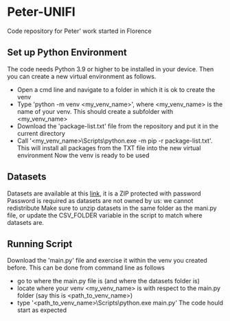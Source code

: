 # Peter-UNIFI
Code repository for Peter' work started in Florence

## Set up Python Environment
The code needs Python 3.9 or higher to be installed in your device.
Then you can create a new virtual environment as follows.
- Open a cmd line and navigate to a folder in which it is ok to create the venv
- Type 'python -m venv <my_venv_name>', where <my_venv_name> is the name of your venv. This should create a subfolder with <my_venv_name>
- Download the 'package-list.txt' file from the repository and put it in the current directory
- Call '<my_venv_name>\Scripts\python.exe -m pip -r package-list.txt'. This will install all packages from the TXT file into the new virtual environment
Now the venv is ready to be used

## Datasets
Datasets are available at this <a href="https://drive.google.com/file/d/1vOU5rYcGPEWhNFp-S5EIWd-KzGG04Y2V/view?usp=sharing">link</a>, it is a ZIP protected with password
Password is required as datasets are not owned by us: we cannot redistribute
Make sure to unzip datasets in the same folder as the mani.py file, or update the CSV_FOLDER variable in the script to match where datasets are.

## Running Script
Download the 'main.py' file and exercise it within the venv you created before.
This can be done from command line as follows
- go to where the main.py file is (and where the datasets folder is)
- locate where your venv <my_venv_name> is with respect to the main.py folder (say this is <path_to_venv_name>)
- type '<path_to_venv_name>\Scripts\python.exe main.py'
The code hould start as expected

